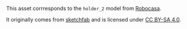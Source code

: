 This asset corrresponds to the `holder_2` model from [Robocasa](https://github.com/robocasa/robocasa).

It originally comes from [sketchfab](https://sketchfab.com/3d-models/paper-towel-holder-74555a6eb72543cdb5bd71ce98bf21db) and is licensed under [CC BY-SA 4.0](https://creativecommons.org/licenses/by-sa/4.0/).
